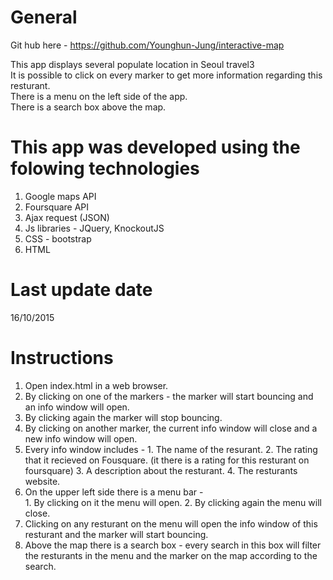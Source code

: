 # General

Git hub here - https://github.com/Younghun-Jung/interactive-map </br>

This app displays several populate location in Seoul travel3</br>
It is possible to click on every marker to get more information regarding this resturant. </br>
There is a menu on the left side of the app. </br>
There is a search box above the map.

# This app was developed using the folowing technologies

1. Google maps API
2. Foursquare API
3. Ajax request (JSON)
4. Js libraries - JQuery, KnockoutJS 
5. CSS - bootstrap
6. HTML

# Last update date

16/10/2015

# Instructions 

1. Open index.html in a web browser.
2. By clicking on one of the markers - the marker will start bouncing and an info window will open. 
3. By clicking again the marker will stop bouncing.
4. By clicking on another marker, the current info window will close and a new info window will open.
5. Every info window includes - 
		1. The name of the resurant.
		2. The rating that it recieved on Fousquare. (it there is a rating for this resturant on foursquare)
		3. A description about the resturant.
		4. The resturants website.
6. On the upper left side there is a menu bar -  
		1. By clicking on it the menu will open.
		2. By clicking again the menu will close.
7. Clicking on any resturant on the menu will open the info window of this resturant and the marker will start bouncing.
8. Above the map there is a search box - every search in this box will filter the resturants in the menu and the marker on the map according to the search.
